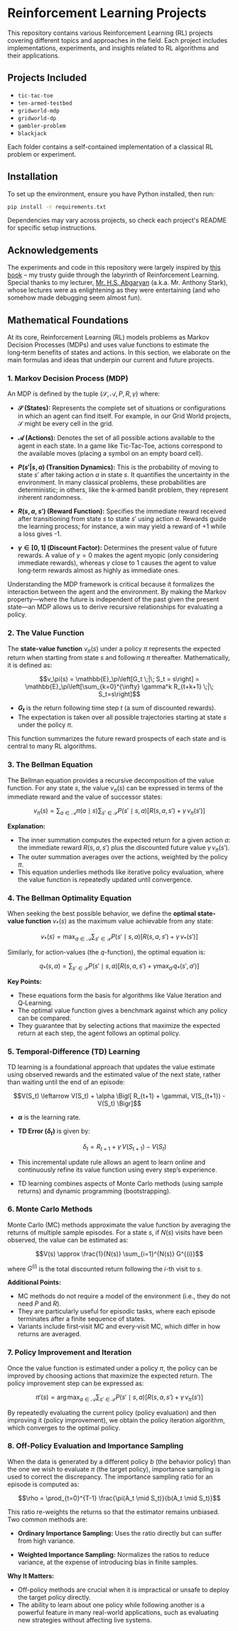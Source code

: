# Reinforcement Learning Projects

This repository contains various Reinforcement Learning (RL) projects covering different topics and approaches in the field. Each project includes implementations, experiments, and insights related to RL algorithms and their applications.

## Projects Included

- `tic-tac-toe`  
- `ten-armed-testbed`  
- `gridworld-mdp`  
- `gridworld-dp`  
- `gambler-problem`  
- `blackjack`  

Each folder contains a self-contained implementation of a classical RL problem or experiment.

## Installation

To set up the environment, ensure you have Python installed, then run:

```bash
pip install -r requirements.txt
```

Dependencies may vary across projects, so check each project's README for specific setup instructions.

## Acknowledgements

The experiments and code in this repository were largely inspired by [this book](http://incompleteideas.net/) – my trusty guide through the labyrinth of Reinforcement Learning. Special thanks to my lecturer, [Mr. H.S. Abgaryan](https://www.linkedin.com/in/hovhannes-abgaryan/) (a.k.a. Mr. Anthony Stark), whose lectures were as enlightening as they were entertaining (and who somehow made debugging seem almost fun).

## Mathematical Foundations

At its core, Reinforcement Learning (RL) models problems as Markov Decision Processes (MDPs) and uses value functions to estimate the long‑term benefits of states and actions. In this section, we elaborate on the main formulas and ideas that underpin our current and future projects.

### 1. Markov Decision Process (MDP)

An MDP is defined by the tuple $(\mathcal{S}, \mathcal{A}, P, R, \gamma)$ where:

- **$\mathcal{S}$ (States):** Represents the complete set of situations or configurations in which an agent can find itself. For example, in our Grid World projects, $\mathcal{S}$ might be every cell in the grid.
  
- **$\mathcal{A}$ (Actions):** Denotes the set of all possible actions available to the agent in each state. In a game like Tic‑Tac‑Toe, actions correspond to the available moves (placing a symbol on an empty board cell).
  
- **$P(s' | s, a)$ (Transition Dynamics):** This is the probability of moving to state $s'$ after taking action $a$ in state $s$. It quantifies the uncertainty in the environment. In many classical problems, these probabilities are deterministic; in others, like the k‑armed bandit problem, they represent inherent randomness.
  
- **$R(s, a, s')$ (Reward Function):** Specifies the immediate reward received after transitioning from state $s$ to state $s'$ using action $a$. Rewards guide the learning process; for instance, a win may yield a reward of +1 while a loss gives -1.
  
- **$\gamma \in [0,1]$ (Discount Factor):** Determines the present value of future rewards. A value of $\gamma=0$ makes the agent myopic (only considering immediate rewards), whereas $\gamma$ close to 1 causes the agent to value long‑term rewards almost as highly as immediate ones.

Understanding the MDP framework is critical because it formalizes the interaction between the agent and the environment. By making the Markov property—where the future is independent of the past given the present state—an MDP allows us to derive recursive relationships for evaluating a policy.

### 2. The Value Function

The **state-value function** $v_\pi(s)$ under a policy $\pi$ represents the expected return when starting from state $s$ and following $\pi$ thereafter. Mathematically, it is defined as:

$$v_\pi(s) = \mathbb{E}_\pi\left[G_t \;|\; S_t = s\right] = \mathbb{E}_\pi\left[\sum_{k=0}^{\infty} \gamma^k R_{t+k+1} \;|\; S_t=s\right]$$

- **$G_t$** is the return following time step $t$ (a sum of discounted rewards).
- The expectation is taken over all possible trajectories starting at state $s$ under the policy $\pi$.

This function summarizes the future reward prospects of each state and is central to many RL algorithms.

### 3. The Bellman Equation

The Bellman equation provides a recursive decomposition of the value function. For any state $s$, the value $v_\pi(s)$ can be expressed in terms of the immediate reward and the value of successor states:

$$v_\pi(s) = \sum_{a \in \mathcal{A}} \pi(a \mid s) \sum_{s' \in \mathcal{S}} P(s' \mid s, a) \left[ R(s, a, s') + \gamma\, v_\pi(s') \right]$$

**Explanation:**

- The inner summation computes the expected return for a given action $a$: the immediate reward $R(s, a, s')$ plus the discounted future value $\gamma\, v_\pi(s')$.
- The outer summation averages over the actions, weighted by the policy $\pi$.
- This equation underlies methods like iterative policy evaluation, where the value function is repeatedly updated until convergence.

### 4. The Bellman Optimality Equation

When seeking the best possible behavior, we define the **optimal state-value function** $v_*(s)$ as the maximum value achievable from any state:

$$v_*(s) = \max_{a \in \mathcal{A}} \sum_{s' \in \mathcal{S}} P(s' \mid s, a) \left[ R(s, a, s') + \gamma\, v_*(s') \right]$$

Similarly, for action-values (the $q$-function), the optimal equation is:

$$q_*(s, a) = \sum_{s' \in \mathcal{S}} P(s' \mid s, a) \left[ R(s, a, s') + \gamma \max_{a'} q_*(s', a') \right]$$

**Key Points:**

- These equations form the basis for algorithms like Value Iteration and Q‑Learning.
- The optimal value function gives a benchmark against which any policy can be compared.
- They guarantee that by selecting actions that maximize the expected return at each step, the agent follows an optimal policy.

### 5. Temporal-Difference (TD) Learning

TD learning is a foundational approach that updates the value estimate using observed rewards and the estimated value of the next state, rather than waiting until the end of an episode:

$$V(S_t) \leftarrow V(S_t) + \alpha \Bigl[ R_{t+1} + \gamma\, V(S_{t+1}) - V(S_t) \Bigr]$$

- **$\alpha$** is the learning rate.
- **TD Error ($\delta_t$)** is given by:
  
  $$\delta_t = R_{t+1} + \gamma\, V(S_{t+1}) - V(S_t)$$
  
- This incremental update rule allows an agent to learn online and continuously refine its value function using every step’s experience.
- TD learning combines aspects of Monte Carlo methods (using sample returns) and dynamic programming (bootstrapping).

### 6. Monte Carlo Methods

Monte Carlo (MC) methods approximate the value function by averaging the returns of multiple sample episodes. For a state $s$, if $N(s)$ visits have been observed, the value can be estimated as:

$$V(s) \approx \frac{1}{N(s)} \sum_{i=1}^{N(s)} G^{(i)}$$

where $G^{(i)}$ is the total discounted return following the $i$-th visit to $s$.

**Additional Points:**

- MC methods do not require a model of the environment (i.e., they do not need $P$ and $R$).
- They are particularly useful for episodic tasks, where each episode terminates after a finite sequence of states.
- Variants include first‑visit MC and every‑visit MC, which differ in how returns are averaged.

### 7. Policy Improvement and Iteration

Once the value function is estimated under a policy $\pi$, the policy can be improved by choosing actions that maximize the expected return. The policy improvement step can be expressed as:

$$\pi'(s) = \arg \max_{a \in \mathcal{A}} \sum_{s' \in \mathcal{S}} P(s' \mid s, a) \left[ R(s, a, s') + \gamma\, v_\pi(s') \right]$$

By repeatedly evaluating the current policy (policy evaluation) and then improving it (policy improvement), we obtain the policy iteration algorithm, which converges to the optimal policy.

### 8. Off-Policy Evaluation and Importance Sampling

When the data is generated by a different policy $b$ (the behavior policy) than the one we wish to evaluate $\pi$ (the target policy), importance sampling is used to correct the discrepancy. The importance sampling ratio for an episode is computed as:

$$\rho = \prod_{t=0}^{T-1} \frac{\pi(A_t \mid S_t)}{b(A_t \mid S_t)}$$

This ratio re-weights the returns so that the estimator remains unbiased. Two common methods are:

- **Ordinary Importance Sampling:** Uses the ratio directly but can suffer from high variance.
  
- **Weighted Importance Sampling:** Normalizes the ratios to reduce variance, at the expense of introducing bias in finite samples.

**Why It Matters:**

- Off-policy methods are crucial when it is impractical or unsafe to deploy the target policy directly.
- The ability to learn about one policy while following another is a powerful feature in many real-world applications, such as evaluating new strategies without affecting live systems.
```